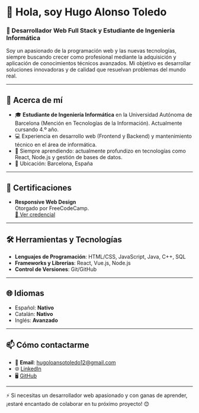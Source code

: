 # 👋 Hola, soy Hugo Alonso Toledo  

### 🌟 Desarrollador Web Full Stack y Estudiante de Ingeniería Informática  

Soy un apasionado de la programación web y las nuevas tecnologías, siempre buscando crecer como profesional mediante la adquisición y aplicación de conocimientos técnicos avanzados. Mi objetivo es desarrollar soluciones innovadoras y de calidad que resuelvan problemas del mundo real.

---

## 🚀 Acerca de mí  
- 🎓 **Estudiante de Ingeniería Informática** en la Universidad Autónoma de Barcelona (Mención en Tecnologías de la Información). Actualmente cursando 4.º año.  
- 💻 Experiencia en desarrollo web (Frontend y Backend) y mantenimiento técnico en el área de informática.  
- 🌱 Siempre aprendiendo: actualmente profundizo en tecnologías como React, Node.js y gestión de bases de datos.  
- 📍 Ubicación: Barcelona, España  

---

## 📜 Certificaciones  
- **Responsive Web Design**  
  Otorgado por FreeCodeCamp.  
  [🔗 Ver credencial](https://www.freecodecamp.org/certification/HugoAlonso/responsive-web-design)

---

## 🛠️ Herramientas y Tecnologías  
- **Lenguajes de Programación**: HTML/CSS, JavaScript, Java, C++, SQL  
- **Frameworks y Librerías**: React, Vue.js, Node.js  
- **Control de Versiones**: Git/GitHub  

---

## 🌐 Idiomas  
- Español: **Nativo**  
- Catalán: **Nativo**  
- Inglés: **Avanzado**  

---

## 📫 Cómo contactarme   
- 📧 **Email**: [hugoloansotoledo12@gmail.com](mailto:hugoalonsotoledo12@gmail.com)  
- 🌐 [LinkedIn](https://www.linkedin.com/in/hugo-alonso-toledo)  
- 🖥️ [GitHub](https://github.com/Hugo-Alonso)

---

⚡ Si necesitas un desarrollador web apasionado y con ganas de aprender, ¡estaré encantado de colaborar en tu próximo proyecto! 😊  
